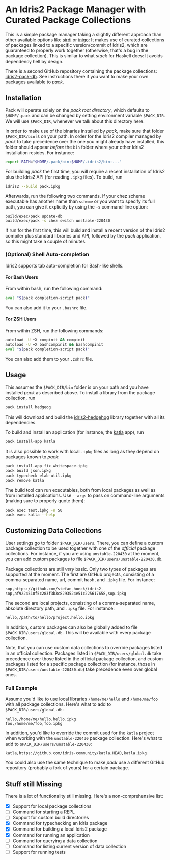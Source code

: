 # An Idris2 Package Manager with Curated Package Collections

This is a simple package manager taking a slightly different
approach than other available options like
[sirdi](https://github.com/eayus/sirdi) or
[inigo](https://github.com/idris-community/inigo): It makes use
of curated collections of packages linked to a specific version/commit
of Idris2, which are guaranteed to properly work together (otherwise,
that's a bug in the package collection). This is similar to what
*stack* for Haskell does: It avoids dependency hell by design.

There is a second GitHub repository containing the package collections:
[idris2-pack-db](https://github.com/stefan-hoeck/idris2-pack-db).
See instructions there if you want to make your own packages
available to *pack*.

## Installation

Pack will operate solely on the *pack root directory*,
which defaults to `$HOME/.pack` and can be changed by
setting environment variable `$PACK_DIR`. We will use
`$PACK_DIR`, whenever we talk about this directory here.

In order to make use of the binaries installed by *pack*,
make sure that folder `$PACK_DIR/bin` is
on your path. In order for the Idris2 compiler managed by
*pack* to take precedence over the one you might already
have installed, this folder should appear *before* the
`bin` folder where your other Idris2 installation resides.
For instance:

```sh
export PATH="$HOME/.pack/bin:$HOME/.idris2/bin:..."
```

For building *pack* the first time, you will require a recent
installation of Idris2 plus the Idris2 API
(for reading `.ipkg` files). To build, run

```sh
idris2 --build pack.ipkg
```

Afterwards, run the following two commands. If your chez scheme
executable has another name than `scheme` or you want to specify
its full path, you can give it explicitly by using the `-s`
command-line option:

```sh
build/exec/pack update-db
build/exec/pack -s chez switch unstable-220430
```

If run for the first time, this will build and install a recent
version of the Idris2 compiler plus standard libraries and API,
followed by the *pack* application, so this might take a couple of
minutes.

### (Optional) Shell Auto-completion

Idris2 supports tab auto-completion for Bash-like shells.

#### For Bash Users

From within bash, run the following command:

```sh
eval "$(pack completion-script pack)"
```

You can also add it to your `.bashrc` file.

#### For ZSH Users

From within ZSH, run the following commands:

```sh
autoload -U +X compinit && compinit
autoload -U +X bashcompinit && bashcompinit
eval "$(pack completion-script pack)"
```

You can also add them to your `.zshrc` file.

## Usage

This assumes the `$PACK_DIR/bin` folder
is on your path and you have installed
*pack* as described above. To install a library from the
package collection, run

```sh
pack install hedgeog
```

This will download and build the
[idris2-hedgehog](https://github.com/stefan-hoeck/idris2-hedgehog)
library together with all its dependencies.

To build and install an application (for instance, the
[katla](https://github.com/idris-community/katla) app),
run

```sh
pack install-app katla
```

It is also possible to work with local `.ipkg` files as long
as they depend on packages known to *pack*:

```sh
pack install-app fix_whitespace.ipkg
pack build json.ipkg
pack typecheck elab-util.ipkg
pack remove katla
```

The build tool can run executables, both from local
packages as well as from installed applications.
Use `--args` to pass on command-line arguments (making sure
to properly quote them):

```sh
pack exec test.ipkg -n 50
pack exec katla --help
```

## Customizing Data Collections

User settings go to folder `$PACK_DIR/users`. There, you
can define a custom package collection to be used together
with one of the *official* package collections. For instance,
if you are using `unstable-220430` at the moment, you can
add custom packages to file `$PACK_DIR/users/unstable-220430.db`.

Package collections are still *very* basic. Only two types of
packages are supported at the moment. The first
are GitHub projects, consisting
of a comma-separated name, url, commit hash, and `.ipkg` file.
For instance:

```csv
sop,https://github.com/stefan-hoeck/idris2-sop,af9224510f5c283f3b3c8293524e51c225617658,sop.ipkg
```

The second are local projects, consisting of a comma-separated
name, absolute directory path, and `.ipkg` file. For instance:

```csv
hello,/path/to/hello/project,hello.ipkg
```

In addition, custom packages can also be globally added
to file `$PACK_DIR/users/global.db`. This will be available
with every package collection.

Note, that you can use custom data collections to override
packages listed in an official collection. Packages listed
in `$PACK_DIR/users/global.db` take precedence over those
listed in the official package collection, and custom packages
listed for a specific package collection (for instance, those
in `$PACK_DIR/users/unstable-220430.db`) take precedence
even over global ones.

### Full Example

Assume you'd like to use local libraries `/home/me/hello` and
`/home/me/foo` with all package collections. Here's what
to add to `$PACK_DIR/users/global.db`:

```csv
hello,/home/me/hello,hello.ipkg
foo,/home/me/foo,foo.ipkg
```

In addition, you'd like to override the commit used for the
`katla` project when working with the `unstable-220430`
package collection. Here's what to add to
`$PACK_DIR/users/unstable-220430`:

```csv
katla,https://github.com/idris-community/katla,HEAD,katla.ipkg
```

You could also use the same technique to make *pack* use
a different GitHub repository (probably a fork of yours) for a
certain package.

## Stuff still Missing

There is a lot of functionality still missing. Here's a
non-comprehensive list:

- [x] Support for local package collections
- [ ] Command for starting a REPL
- [ ] Support for custom build directories
- [x] Command for typechecking an Idris package
- [x] Command for building a local Idris2 package
- [x] Command for running an application
- [ ] Command for querying a data collection
- [ ] Command for listing current version of data collection
- [ ] Support for running tests
